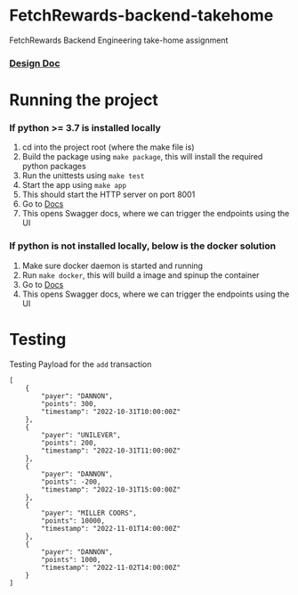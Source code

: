 # FetchRewards-backend-takehome
FetchRewards Backend Engineering take-home assignment

### [Design Doc](./design-doc.md)

# Running the project

### If python >= 3.7 is installed locally
1. cd into the project root (where the make file is)
2. Build the package using `make package`, this will install the required python packages
3. Run the unittests using `make test`
4. Start the app using `make app`
5. This should start the HTTP server on port 8001
6. Go to [Docs](http://localhost:8001/docs)
7. This opens Swagger docs, where we can trigger the endpoints using the UI

### If python is not installed locally, below is the docker solution
1. Make sure docker daemon is started and running
2. Run `make docker`, this will build a image and spinup the container
3. Go to [Docs](http://localhost:8001/docs)
4. This opens Swagger docs, where we can trigger the endpoints using the UI

# Testing

Testing Payload for the `add` transaction
```
[
    {
        "payer": "DANNON",
        "points": 300,
        "timestamp": "2022-10-31T10:00:00Z"
    },
    {
        "payer": "UNILEVER",
        "points": 200,
        "timestamp": "2022-10-31T11:00:00Z"
    },
    {
        "payer": "DANNON",
        "points": -200,
        "timestamp": "2022-10-31T15:00:00Z"
    },
    {
        "payer": "MILLER COORS",
        "points": 10000,
        "timestamp": "2022-11-01T14:00:00Z"
    },
    {
        "payer": "DANNON",
        "points": 1000,
        "timestamp": "2022-11-02T14:00:00Z"
    }
]
```